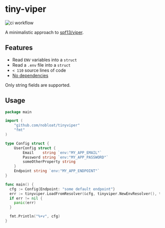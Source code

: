 # tiny-viper

![ci workflow](https://github.com/nobloat/tiny-viper/actions/workflows/ci.yml/badge.svg)

A minimalistic approach to [spf13/viper](https://github.com/spf13/viper).

## Features
- Read `ENV` variables into a `struct`
- Read a `.env` file into a `struct`
- `< 110` source lines of code
- [No dependencies](go.mod)

Only string fields are supported. 

## Usage

```go
package main

import (
	"github.com/nobloat/tinyviper"
	"fmt"
)

type Config struct {
	UserConfig struct {
		Email    string `env:"MY_APP_EMAIL"`
		Password string `env:"MY_APP_PASSWORD"`
        someOtherProperty string
	}
	Endpoint string `env:"MY_APP_ENDPOINT"`
}

func main() {
  cfg := Config{Endpoint: "some default endpoint"}
  err := tinyviper.LoadFromResolver(&cfg, tinyviper.NewEnvResolver(), tinyviper.NewEnvFileResolver(".env.sample"))
  if err != nil {
    panic(err)
  }

  fmt.Println("%+v", cfg)
}
```


